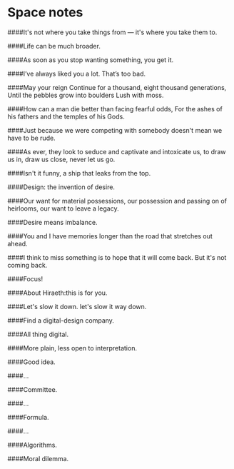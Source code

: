 # Space notes

####It's not where you take things from — it's where you take them to.

####Life can be much broader.

####As soon as you stop wanting something, you get it.

####I’ve always liked you a lot. That’s too bad.

####May your reign Continue for a thousand, eight thousand generations, Until the pebbles grow into boulders Lush with moss.

####How can a man die better than facing fearful odds, For the ashes of his fathers and the temples of his Gods.

####Just because we were competing with somebody doesn't mean we have to be rude.

####As ever, they look to seduce and captivate and intoxicate us, to draw us in, draw us close, never let us go.

####Isn't it funny, a ship that leaks from the top.

####Design: the invention of desire.

####Our want for material possessions, our possession and passing on of heirlooms, our want to leave a legacy.

####Desire means imbalance.

####You and I have memories longer than the road that stretches out ahead.

####I think to miss something is to hope that it will come back. But it's not coming back.

####Focus!

####About Hiraeth:this is for you.

####Let's slow it down. let's slow it way down.

####Find a digital-design company.


####All thing digital.

####More plain, less open to interpretation.

####Good idea.

####…

####Committee.

####…

####Formula.

####…

####Algorithms.

####Moral dilemma.